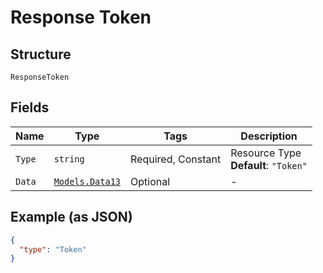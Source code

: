
# Response Token

## Structure

`ResponseToken`

## Fields

| Name | Type | Tags | Description |
|  --- | --- | --- | --- |
| `Type` | `string` | Required, Constant | Resource Type<br>**Default**: `"Token"` |
| `Data` | [`Models.Data13`](../../doc/models/data-13.md) | Optional | - |

## Example (as JSON)

```json
{
  "type": "Token"
}
```

